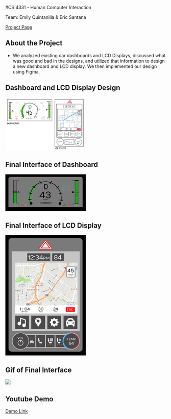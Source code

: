 #CS 4331 - Human Computer Interaction

Team: Emily Quintanilla & Eric Santana

[Project Page](https://emilyqelizabeth.github.io/p2EmilyQuintanillaEricSantana/)

## About the Project
  - We analyzed existing car dashboards and LCD Displays, discussed what was good and bad in the designs, and utilized that information to design a new dashboard and LCD display. We then implemented our design using Figma.

## Dashboard and LCD Display Design
  <img src="./assets/lowfiSketch.PNG" width="50%">

## Final Interface of Dashboard
  <img src="./assets/dashboard.PNG" width="50%">

## Final Interface of LCD Display
  <img src="./assets/lcddisplay.PNG" width="50%">

## Gif of Final Interface
  <img src="./assets/p2EQESfinal.gif" width="50%">

## Youtube Demo
  [Demo Link](https://www.youtube.com/embed/zydWPu5EHhQ)